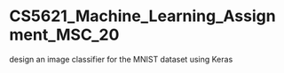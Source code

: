 # CS5621_Machine_Learning_Assignment_MSC_20
design an image classifier for the MNIST dataset using Keras
